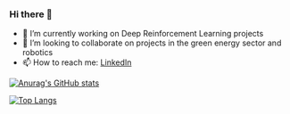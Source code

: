 ### Hi there 👋

<!--
**anjrew/anjrew** is a ✨ _special_ ✨ repository because its `README.md` (this file) appears on your GitHub profile.

Here are some ideas to get you started:

- 🔭 I’m currently working on Reinforcement Learning projects
- 🌱 I’m currently learning Tensorflow
- 👯 I’m looking to collaborate on projects in the green energy sector and robotics
- 🤔 I’m looking for help with Math
- 💬 Ask me about anything!
- 😄 Pronouns: Foxtrott
-->

- 🤖 I’m currently working on Deep Reinforcement Learning projects
- 👯 I’m looking to collaborate on projects in the green energy sector  and robotics
- 📫 How to reach me: [LinkedIn](https://www.linkedin.com/in/andrew-johnson-96ba18ba/)

[![Anurag's GitHub stats](https://github-readme-stats.vercel.app/api?username=anjrew)](https://github.com/anuraghazra/github-readme-stats)

<!-- COMMENT IN TO ADD EXTRA PINS -->
<!-- [![Readme Card](https://github-readme-stats.vercel.app/api/pin/?username=anjrew&repo=github-readme-stats)](https://github.com/anuraghazra/github-readme-stats) -->

[![Top Langs](https://github-readme-stats.vercel.app/api/top-langs/?username=anjrew&layout=compact)](https://github.com/anuraghazra/github-readme-stats)
